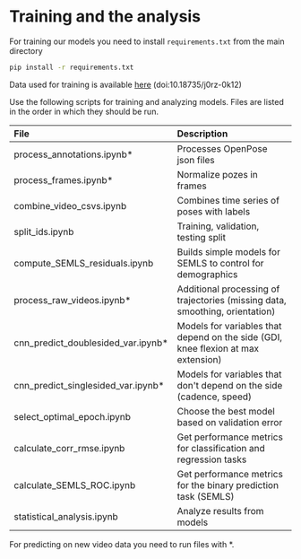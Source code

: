 # Training and the analysis

For training our models you need to install `requirements.txt` from the main directory
```bash
pip install -r requirements.txt
```
Data used for training is available [here](https://simtk.org/frs/?group_id=1918) (doi:10.18735/j0rz-0k12)

Use the following scripts for training and analyzing models. Files are listed in the order in which they should be run.

| File | Description |
|:------------- |:-------------|
| process_annotations.ipynb* | Processes OpenPose json files |
| process_frames.ipynb* | Normalize pozes in frames |
| combine_video_csvs.ipynb | Combines time series of poses with labels |
| split_ids.ipynb | Training, validation, testing split |
| compute_SEMLS_residuals.ipynb | Builds simple models for SEMLS to control for demographics |
| process_raw_videos.ipynb* | Additional processing of trajectories (missing data, smoothing, orientation) |
| cnn_predict_doublesided_var.ipynb* | Models for variables that depend on the side (GDI, knee flexion at max extension) |
| cnn_predict_singlesided_var.ipynb* | Models for variables that don't depend on the side (cadence, speed) |
| select_optimal_epoch.ipynb | Choose the best model based on validation error |
| calculate_corr_rmse.ipynb | Get performance metrics for classification and regression tasks |
| calculate_SEMLS_ROC.ipynb | Get performance metrics for the binary prediction task (SEMLS) |
| statistical_analysis.ipynb | Analyze results from models |

For predicting on new video data you need to run files with *.
